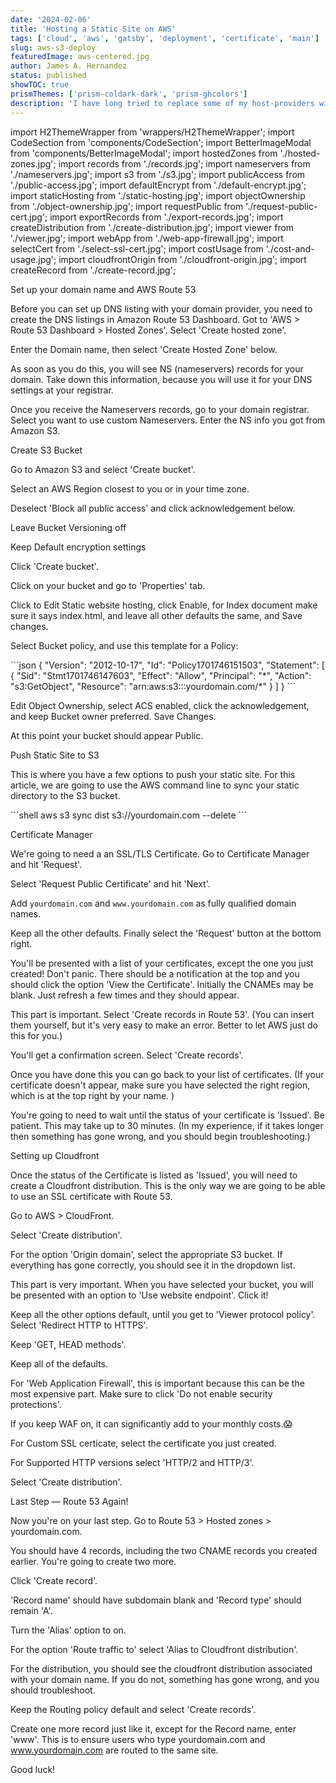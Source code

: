 ```yaml
---
date: '2024-02-06'
title: 'Hosting a Static Site on AWS'
tags: ['cloud', 'aws', 'gatsby', 'deployment', 'certificate', 'main']
slug: aws-s3-deploy
featuredImage: aws-centered.jpg
author: James A. Hernandez
status: published
showTOC: true
prismThemes: ['prism-coldark-dark', 'prism-ghcolors']
description: 'I have long tried to replace some of my host-providers with AWS with the hopes of avoiding a charge anywhere from $5 to $15 a month. With some online help, it took me awhile to get a GatsbyJS site fully deployed with SSL, since some of the tutorials are incomplete. So alas, I will post my roadmap.'
---
```


import H2ThemeWrapper from 'wrappers/H2ThemeWrapper';
import CodeSection from 'components/CodeSection';
import BetterImageModal from 'components/BetterImageModal';
import hostedZones from './hosted-zones.jpg';
import records from './records.jpg';
import nameservers from './nameservers.jpg';
import s3 from './s3.jpg';
import publicAccess from './public-access.jpg';
import defaultEncrypt from './default-encrypt.jpg';
import staticHosting from './static-hosting.jpg';
import objectOwnership from './object-ownership.jpg';
import requestPublic from './request-public-cert.jpg';
import exportRecords from './export-records.jpg';
import createDistribution from './create-distribution.jpg';
import viewer from './viewer.jpg';
import webApp from './web-app-firewall.jpg';
import selectCert from './select-ssl-cert.jpg';
import costUsage from './cost-and-usage.jpg';
import cloudfrontOrigin from './cloudfront-origin.jpg';
import createRecord from './create-record.jpg';

<H2ThemeWrapper>Set up your domain name and AWS Route 53</H2ThemeWrapper>

Before you can set up DNS listing with your domain provider, you need to create the DNS listings in Amazon Route 53 Dashboard. Got to 'AWS > Route 53 Dashboard > Hosted Zones'. Select 'Create hosted zone'.
<BetterImageModal 
imageUrlFromFolder={hostedZones}
title="Hosted Zones"
initialSize="20rem"
frameStyles="p-3"
border
modalImageSize="mediumImageModal"
/>


Enter the Domain name, then select 'Create Hosted Zone' below.

As soon as you do this, you will see NS (nameservers) records for your domain. Take down this information, because you will use it for your DNS settings at your registrar.

<BetterImageModal 
imageUrlFromFolder={records}
title="Records"
initialSize="20rem"
modalImageSize="mediumImageModal"
frameStyles="p-3"
border
noDarkModal
/>

Once you receive the Nameservers records, go to your domain registrar. Select you want to use custom Nameservers. Enter the NS info you got from Amazon S3.

<BetterImageModal 
imageUrlFromFolder={nameservers}
title="Registrar"
initialSize="20rem"
modalImageSize="mediumImageModal"
frameStyles="p-3"
border
/>

<H2ThemeWrapper>Create S3 Bucket</H2ThemeWrapper>

Go to Amazon S3 and select 'Create bucket'.

<BetterImageModal 
imageUrlFromFolder={s3}
title="Create Bucket"
initialSize="20rem"
modalImageSize="mediumImageModal"
frameStyles="p-3"
border
/>

Select an AWS Region closest to you or in your time zone.


Deselect 'Block all public access' and click acknowledgement below.

<BetterImageModal 
imageUrlFromFolder={publicAccess}
title="Public Access"
initialSize="20rem"
modalImageSize="mediumImageModal"
frameStyles="p-3"
border
/>


Leave Bucket Versioning off

Keep Default encryption settings

<BetterImageModal 
imageUrlFromFolder={defaultEncrypt}
title="Default Encryption"
initialSize="20rem"
modalImageSize="mediumImageModal"
frameStyles="p-3"
border
/>

Click 'Create bucket'.

Click on your bucket and go to 'Properties' tab.

Click to Edit Static website hosting, click Enable, for Index document make sure it says index.html, and 
leave all other defaults the same, and Save changes.

<BetterImageModal 
imageUrlFromFolder={staticHosting}
title="Static Website Hosting"
initialSize="20rem"
modalImageSize="mediumImageModal"
frameStyles="p-3"
border
/>

Select Bucket policy, and use this template for a Policy:

<CodeSection height='20' darkTheme="prism-coldark-dark" lightTheme="prism-ghcolors">
```json
{
    "Version": "2012-10-17",
    "Id": "Policy1701746151503",
    "Statement": [
        {
            "Sid": "Stmt1701746147603",
            "Effect": "Allow",
            "Principal": "*",
            "Action": "s3:GetObject",
            "Resource": "arn:aws:s3:::yourdomain.com/*"
        }
    ]
}
```
</CodeSection>

Edit Object Ownership, select ACS enabled, click the acknowledgement, and keep Bucket owner preferred. Save Changes.

<BetterImageModal 
imageUrlFromFolder={objectOwnership}
title="Object Ownership"
initialSize="20rem"
modalImageSize="mediumImageModal"
frameStyles="p-3"
border
/>

At this point your bucket should appear Public.

<H2ThemeWrapper>Push Static Site to S3</H2ThemeWrapper>

This is where you have a few options to push your static site. For this article, we are going to use the AWS command line to sync your static directory to the S3 bucket.


<CodeSection height='20' darkTheme="prism-coldark-dark" lightTheme="prism-ghcolors">
```shell
aws s3 sync dist s3://yourdomain.com --delete
```
</CodeSection>

<H2ThemeWrapper>Certificate Manager</H2ThemeWrapper>

We're going to need a an SSL/TLS Certificate. Go to Certificate Manager and hit 'Request'.

Select 'Request Public Certificate' and hit 'Next'. 

Add `yourdomain.com` and `www.yourdomain.com` as fully qualified domain names.

<BetterImageModal 
imageUrlFromFolder={requestPublic}
title="Request Public Certificate"
initialSize="20rem"
modalImageSize="mediumImageModal"
frameStyles="p-3"
border
/>

Keep all the other defaults. Finally select the 'Request' button at the bottom right.

You'll be presented with a list of your certificates, except the one you just created! Don't panic. There should be a notification at the top and you should click the option 'View the Certificate'. Initially the CNAMEs may be blank. Just refresh a few times and they should appear.

This part is important. Select 'Create records in Route 53'. (You can insert them yourself, but it's very easy to make an error. Better to let AWS just do this for you.)

<BetterImageModal 
imageUrlFromFolder={exportRecords}
title="Export Records"
initialSize="20rem"
modalImageSize="mediumImageModal"
frameStyles="p-3"
border
/>

You'll get a confirmation screen. Select 'Create records'.

Once you have done this you can go back to your list of certificates. (If your certificate doesn't appear, make sure you have selected the right region, which is at the top right by your name. )

You're going to need to wait until the status of your certificate is 'Issued'. Be patient. This may take up to 30 minutes. (In my experience, if it takes longer then something has gone wrong, and you should begin troubleshooting.)

<H2ThemeWrapper>Setting up Cloudfront</H2ThemeWrapper>

Once the status of the Certificate is listed as 'Issued', you will need to create a Cloudfront distribution. This is the only way we are going to be able to use an SSL certificate with Route 53. 

Go to AWS > CloudFront.

Select 'Create distribution'.

For the option 'Origin domain', select the appropriate S3 bucket. If everything has gone correctly, you should see it in the dropdown list.

<BetterImageModal 
imageUrlFromFolder={createDistribution}
title="Create Distribution"
initialSize="20rem"
modalImageSize="mediumImageModal"
frameStyles="p-3"
border
/>

This part is very important. When you have selected your bucket, you will be presented with an option to 'Use website endpoint'. Click it!

<BetterImageModal 
imageUrlFromFolder={cloudfrontOrigin}
title="Use website endpoint"
initialSize="20rem"
modalImageSize="mediumImageModal"
frameStyles="p-3"
border
/>

Keep all the other options default, until you get to 'Viewer protocol policy'. Select 'Redirect HTTP to HTTPS'.

Keep 'GET, HEAD methods'.

<BetterImageModal 
imageUrlFromFolder={viewer}
title="Viewer"
initialSize="20rem"
modalImageSize="mediumImageModal"
frameStyles="p-3"
border
/>

Keep all of the defaults.

For 'Web Application Firewall', this is important because this can be the most expensive part. Make sure to click 'Do not enable security protections'. 

<BetterImageModal 
imageUrlFromFolder={webApp}
title="Web App Firewall"
initialSize="20rem"
modalImageSize="mediumImageModal"
frameStyles="p-3"
/>

If you keep WAF on, it can significantly add to your monthly costs.😱

<BetterImageModal 
imageUrlFromFolder={costUsage}
title="Cost and Usage"
initialSize="20rem"
modalImageSize="mediumImageModal"
frameStyles="p-3"
border
/>


For Custom SSL certicate, select the certificate you just created.

<BetterImageModal 
imageUrlFromFolder={selectCert}
title="Select SSL Certificate"
initialSize="20rem"
modalImageSize="mediumImageModal"
frameStyles="p-3"
border
/>


For Supported HTTP versions select 'HTTP/2 and HTTP/3'.

Select 'Create distribution'.

<H2ThemeWrapper>Last Step — Route 53 Again!</H2ThemeWrapper>

Now you're on your last step. Go to Route 53 > Hosted zones > yourdomain.com.

You should have 4 records, including the two CNAME records you created earlier. You're going to create two more.

Click 'Create record'.

'Record name' should have subdomain blank and 'Record type' should remain 'A'.

Turn the 'Alias' option to on.

For the option 'Route traffic to' select 'Alias to Cloudfront distribution'.

For the distribution, you should see the cloudfront distribution associated with your domain name. If you do not, something has gone wrong, and you should troubleshoot.

<BetterImageModal 
imageUrlFromFolder={createRecord}
title="Create Record"
initialSize="20rem"
modalImageSize="mediumImageModal"
frameStyles="p-3"
border
/>


Keep the Routing policy default and select 'Create records'.

Create one more record just like it, except for the Record name, enter 'www'. This is to ensure users who type yourdomain.com and www.yourdomain.com are routed to the same site.

Good luck!
